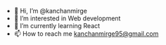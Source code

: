 - 👋 Hi, I’m @kanchanmirge
- 👀 I’m interested in Web development
- 🌱 I’m currently learning React
- 📫 How to reach me kanchanmirge95@gmail.com

<!---
kanchanmirge/kanchanmirge is a ✨ special ✨ repository because its `README.md` (this file) appears on your GitHub profile.
You can click the Preview link to take a look at your changes.
--->
